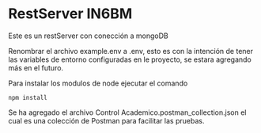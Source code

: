 # RestServer IN6BM

Este es un restServer con conección a mongoDB

Renombrar el archivo example.env a .env, esto es con la intención de tener las variables de entorno
configuradas en le proyecto, se estara agregando más en el futuro.

Para instalar los modulos de node ejecutar el comando
```
npm install
```

Se ha agregado el archivo Control Academico.postman_collection.json el cual es una colección de Postman para facilitar las pruebas.